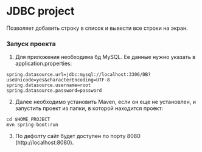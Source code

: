 # JDBC project

Позволяет добавить строку в список и вывести все строки на экран.

### Запуск проекта

1. Для приложения необходима бд MySQL. Ее данные нужно указать в application.properties: 
~~~~
spring.datasource.url=jdbc:mysql://localhost:3306/DB?useUnicode=yes&characterEncoding=UTF-8
spring.datasource.username=root
spring.datasource.password=password
~~~~

2. Далее необходимо установить Maven, если он еще не установлен, и запустить проект из папки, в которой находится проект:
~~~~
cd $HOME_PROJECT
mvn spring-boot:run
~~~~

3. По дефолту сайт будет доступен по порту 8080 (http://localhost:8080).

